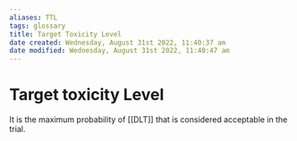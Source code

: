 ```yaml
---
aliases: TTL
tags: glossary 
title: Target Toxicity Level
date created: Wednesday, August 31st 2022, 11:40:37 am
date modified: Wednesday, August 31st 2022, 11:40:47 am
---
```

# Target toxicity Level 

It is the maximum probability of [[DLT]] that is considered acceptable in the trial.